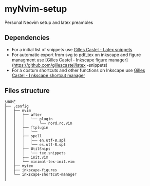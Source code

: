 
# myNvim-setup

Personal Neovim setup and latex preambles

## Dependencies

* For a initial list of snippets use 
[Gilles Castel - Latex snippets](https://github.com/gillescastel/latex-snippets)
* For automatic export from svg to pdf_tex on inkscape and figure managment use 
[Gilles Castel - Inkscape figure manager](https://github.com/gillescastel/latex
-snippets)
* For a costum shortcuts and other functions on Inkscape use [Gilles Castel - I
nkscape shortcut manager](https://github.com/gillescastel/latex-snippets)

## Files structure

```
$HOME  
├── .config  
│   ├── nvim  
│   │   ├── after  
│   │   │   └── plugin  
│   │   │       └── nord.rc.vim  
│   │   ├── ftplugin  
│   │   │   └──  
│   │   ├── spell  
│   │   │   ├── en.utf-8.spl  
│   │   │   └── es.utf-8.spl  
│   │   ├── UtilSnips  
│   │   │   └── tex.snippets  
│   │   ├── init.vim  
│   │   └── minimal-tex-init.vim  
│   ├── mytex  
│   ├── inkscape-figures  
│   └── inkscape-shortcut-manager  
│  
```
